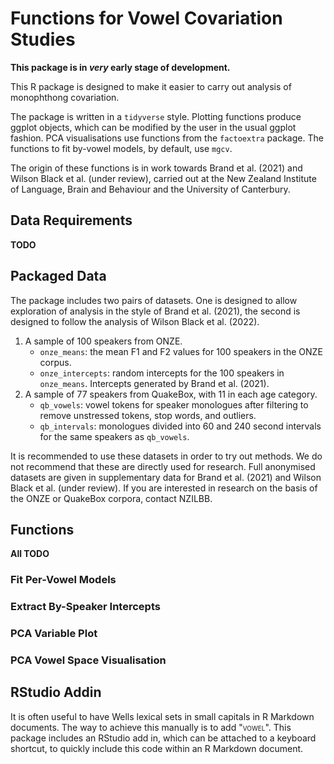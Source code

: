 # Functions for Vowel Covariation Studies

**This package is in _very_ early stage of development.**

This R package is designed to make it easier to carry out analysis of monophthong covariation. 

The package is written in a `tidyverse` style. Plotting functions produce ggplot objects, which can be modified by the user in the usual ggplot fashion. PCA visualisations use functions from the `factoextra` package. The functions to fit by-vowel models, by default, use `mgcv`.

The origin of these functions is in work towards Brand et al. (2021) and Wilson Black et al. (under review), carried out at the New Zealand Institute of Language, Brain and Behaviour and the University of Canterbury.

## Data Requirements

**TODO**

## Packaged Data

The package includes two pairs of datasets. One is designed to allow exploration of analysis in the style of Brand et al. (2021), the second is designed to follow the analysis of Wilson Black et al. (2022).

1. A sample of 100 speakers from ONZE.
	- `onze_means`: the mean F1 and F2 values for 100 speakers in the ONZE corpus.
	- `onze_intercepts`: random intercepts for the 100 speakers in `onze_means`. Intercepts generated by Brand et al. (2021).
2. A sample of 77 speakers from QuakeBox, with 11 in each age category.
	- `qb_vowels`: vowel tokens for speaker monologues after filtering to remove unstressed tokens, stop words, and outliers.
	- `qb_intervals`: monologues divided into 60 and 240 second intervals for the same speakers as `qb_vowels`.

It is recommended to use these datasets in order to try out methods. We do not recommend that these are directly used for research. Full anonymised datasets are given in supplementary data for Brand et al. (2021) and Wilson Black et al. (under review). If you are interested in research on the basis of the ONZE or QuakeBox corpora, contact NZILBB.

## Functions

**All TODO**

### Fit Per-Vowel Models

### Extract By-Speaker Intercepts

### PCA Variable Plot

### PCA Vowel Space Visualisation

## RStudio Addin

It is often useful to have Wells lexical sets in small capitals in R Markdown documents. The way to achieve this manually is to add "<span style="font-variant: small-caps;">vowel</span>". This package includes an RStudio add in, which can be attached to a keyboard shortcut, to quickly include this code within an R Markdown document.
